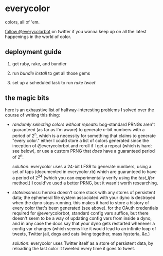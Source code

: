 # everycolor

colors, all of 'em.

[follow @everycolorbot](https://twitter.com/everycolorbot) on twitter if you wanna keep up on all the latest happenings in the world of color.

## deployment guide

1) get ruby, rake, and bundler

2) run *bundle install* to get all those gems

3) set up a scheduled task to run *rake tweet*

## the magic bits

here is an exhaustive list of halfway-interesting problems I solved over the course of writing this thing:

- *randomly selecting colors without repeats*: bog-standard PRNGs aren't guaranteed (as far as I'm aware) to generate *n*-bit numbers with a period of 2<sup>n</sup>, which is a necessity for something that claims to generate "every color."  either I could store a list of colors generated since the inception of @everycolorbot and reroll if I get a repeat (which is hard; see below), or use a custom PRNG that *does* have a guaranteed period of 2<sup>n</sup>.<p>*solution*: everycolor uses a 24-bit LFSR to generate numbers, using a set of taps (documented in everycolor.rb) which are guaranteed to have a period of 2<sup>24</sup> (which you can experimentally verify using the *test_lfsr* method.)  I could've used a better PRNG, but it wasn't worth researching.

- *statelessness*: heroku doesn't come stock with any stores of persistent data; the ephemeral file system associated with your dyno is destroyed when the dyno stops running.  this makes it hard to store a history of every color that's been generated (see above).  for the OAuth credentials required for @everycolorbot, standard config vars suffice, but there doesn't seem to be a way of updating config vars from inside a dyno, and in any case the docs say that your dyno gets restarted whenever a config var changes (which seems like it would lead to an infinite loop of tweets, Twitter jail, dogs and cats living together, mass hysteria, &c.)<p>*solution*: everycolor uses Twitter itself as a store of persistent data, by reloading the last color it tweeted every time it goes to tweet.
